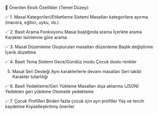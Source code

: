 🚀 Önerilen Eksik Özellikler (Temel Düzey):

✅ 1. Masal Kategorileri/Etiketleme Sistemi
Masalları kategorilere ayırma (macera, eğitici, uyku, vb.)

✅ 2. Basit Arama Fonksiyonu
Masal başlığında arama
İçerikte arama
Karakter isimlerine göre arama

✅ 3. Masal Düzenleme
Oluşturulan masalları düzenleme
Başlık değiştirme
İçerik düzeltme

✅ 4. Basit Tema Sistemi
Gece/Gündüz modu
Çocuk dostu renkler

5. Masal Seri Desteği
Aynı karakterlerle devam masalları
Seri takibi
Karakter tutarlılığı

✅ 6. Basit Yedekleme/Geri Yükleme
Masalları dışa aktarma (JSON)
Yedekten geri yükleme
Otomatik yedekleme

✅ 7. Çocuk Profilleri
Birden fazla çocuk için ayrı profiller
Yaş ve tercih kaydetme
Kişiselleştirilmiş öneriler

